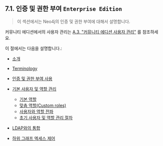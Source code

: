 ## 7.1. 인증 및 권한 부여 <code>Enterprise Edition</code>

> 이 섹션에서는 Neo4j의 인증 및 권한 부여에 대해서 설명합니다.

<span class="glyphicon glyphicon-info-sign" aria-hidden="true"></span> 커뮤니티 에디션에서의 사용자 관리는 [A.3, "커뮤니티 에디션 사용자 관리"](reference/user-management-community-edition.md) 를 참조하세요.

이 절에서는 다음을 설명합니다.:

* [소개](/security/authentication-authorization/introduction/)
* [Terminology](https://neo4j.com/docs/operations-manual/3.3/security/authentication-authorization/terminology/)
* [인증 및 권한 부여 사용](https://neo4j.com/docs/operations-manual/3.3/security/authentication-authorization/enable/)
* [기본 사용자 및 역할 관리](https://neo4j.com/docs/operations-manual/3.3/security/authentication-authorization/native-user-role-management/)

  * [기본 역할](https://neo4j.com/docs/operations-manual/3.3/security/authentication-authorization/native-user-role-management/native-roles/)
  * [맞춤 역할(Custom roles)](https://neo4j.com/docs/operations-manual/3.3/security/authentication-authorization/native-user-role-management/custom-roles/)
  * [사용자와 역할 전파](https://neo4j.com/docs/operations-manual/3.3/security/authentication-authorization/native-user-role-management/propagate-users-and-roles/)
  * [초기 사용자 및 역할 관리 절차](https://neo4j.com/docs/operations-manual/3.3/security/authentication-authorization/native-user-role-management/procedures/)

* [LDAP와의 통합](https://neo4j.com/docs/operations-manual/3.3/security/authentication-authorization/ldap-integration/)
* [하위 그래프 엑세스 제어](https://neo4j.com/docs/operations-manual/3.3/security/authentication-authorization/subgraph-access-control/)



